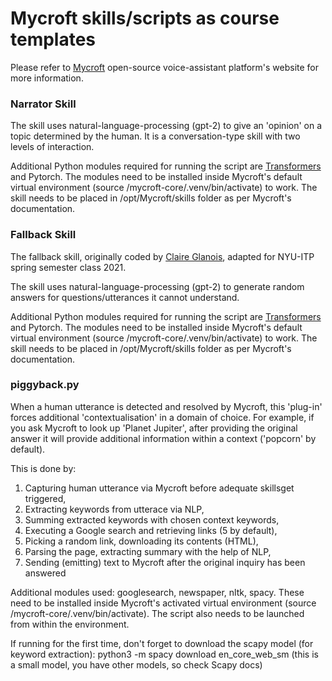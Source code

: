 # Mycroft skills/scripts as course templates

Please refer to [Mycroft](https://mycroft.ai/) open-source voice-assistant platform's website for more information.  


### Narrator Skill

The skill uses natural-language-processing (gpt-2) to give an 'opinion' on a topic determined by the human. It is a conversation-type skill with two levels of interaction. 

Additional Python modules required for running the script are [Transformers](https://github.com/huggingface/transformers) and Pytorch.
The modules need to be installed inside Mycroft's default virtual environment (source /mycroft-core/.venv/bin/activate) to work. 
The skill needs to be placed in /opt/Mycroft/skills folder as per Mycroft's documentation.

### Fallback Skill

The fallback skill, originally coded by [Claire Glanois](https://github.com/claireaoi), adapted for NYU-ITP spring semester class 2021. 

The skill uses natural-language-processing (gpt-2) to generate random answers for questions/utterances it cannot understand.

Additional Python modules required for running the script are [Transformers](https://github.com/huggingface/transformers) and Pytorch.
The modules need to be installed inside Mycroft's default virtual environment (source /mycroft-core/.venv/bin/activate) to work. 
The skill needs to be placed in /opt/Mycroft/skills folder as per Mycroft's documentation.

### piggyback.py 

When a human utterance is detected and resolved by Mycroft, this 'plug-in' forces additional 'contextualisation' in a domain of choice. For example, if you ask Mycroft to look up 'Planet Jupiter', after providing the original answer it will provide additional information within a context ('popcorn' by default).

This is done by:
1) Capturing human utterance via Mycroft before adequate skillsget triggered,
2) Extracting keywords from utterace via NLP, 
3) Summing extracted keywords with chosen context keywords, 
4) Executing a Google search and retrieving links (5 by default),
5) Picking a random link, downloading its contents (HTML),
6) Parsing the page, extracting summary with the help of NLP,
7) Sending (emitting) text to Mycroft after the original inquiry has been answered

Additional modules used: googlesearch, newspaper, nltk, spacy. 
These need to be installed inside Mycroft's activated virtual environment (source /mycroft-core/.venv/bin/activate).
The script also needs to be launched from within the environment. 

If running for the first time, don't forget to download the scapy model (for keyword extraction): python3 -m spacy download en_core_web_sm (this is a small model, you have other models, so check Scapy docs)
